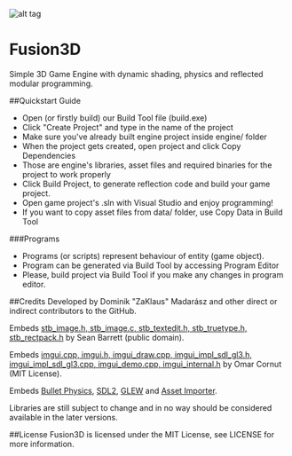 ![alt tag](http://i.imgur.com/y7jhAYZ.png)

Fusion3D
==

Simple 3D Game Engine with dynamic shading, physics and reflected modular programming.

##Quickstart Guide
- Open (or firstly build) our Build Tool file (build.exe)
- Click "Create Project" and type in the name of the project
- Make sure you've already built engine project inside engine/ folder
- When the project gets created, open project and click Copy Dependencies
- Those are engine's libraries, asset files and required binaries for the project to work properly
- Click Build Project, to generate reflection code and build your game project.
- Open game project's .sln with Visual Studio and enjoy programming!
- If you want to copy asset files from data/ folder, use Copy Data in Build Tool

###Programs
- Programs (or scripts) represent behaviour of entity (game object).
- Program can be generated via Build Tool by accessing Program Editor
- Please, build project via Build Tool if you make any changes in program editor.

##Credits
Developed by Dominik "ZaKlaus" Madarász and other direct or indirect contributors to the GitHub.

Embeds [stb_image.h, stb_image.c, stb_textedit.h, stb_truetype.h, stb_rectpack.h](https://github.com/nothings/stb/) by Sean Barrett (public domain).

Embeds [imgui.cpp, imgui.h, imgui_draw.cpp, imgui_impl_sdl_gl3.h, imgui_impl_sdl_gl3.cpp, imgui_demo.cpp, imgui_internal.h](https://github.com/ocornut/imgui/blob/master/README.md) by Omar Cornut (MIT License).

Embeds [Bullet Physics](http://bulletphysics.org/), [SDL2](http://www.libsdl.org/), [GLEW](http://glew.sourceforge.net/) and [Asset Importer](http://assimp.sourceforge.net/).

Libraries are still subject to change and in no way should be considered available in the later versions.

##License
Fusion3D is licensed under the MIT License, see LICENSE for more information.